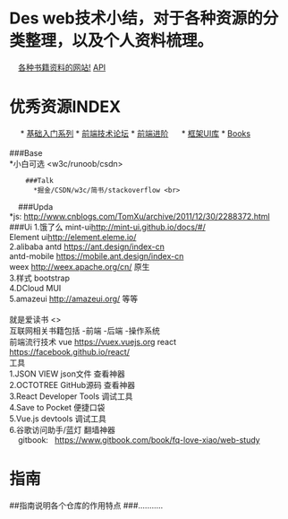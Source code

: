 # Des  web技术小结，对于各种资源的分类整理，以及个人资料梳理。
     [各种书籍资料的网站!](https://github.com/justjavac/free-programming-books-zh_CN) 
     [API](https://github.com/toddmotto/public-apis) 
# 优秀资源INDEX
      * [基础入门系列](#base)
      * [前端技术论坛](#talk)
      * [前端进阶](#upda)
      * [框架UI库](#ui)
      * [Books](#books)  
      <br>
        ###Base   
         *小白可选 <w3c/runoob/csdn> 

        ###Talk    
          *掘金/CSDN/w3c/简书/stackoverflow <br>
    
        ###Upda    
           *js: <http://www.cnblogs.com/TomXu/archive/2011/12/30/2288372.html> 
         ###Ui
                       1.饿了么 mint-ui<http://mint-ui.github.io/docs/#/> <br>
                            Element ui<http://element.eleme.io/><br>
                       2.alibaba antd <https://ant.design/index-cn> <br>
                           antd-mobile <https://mobile.ant.design/index-cn><br>
                           weex  <http://weex.apache.org/cn/>  原生<br>
                       3.样式 bootstrap  <br>
                       4.DCloud  MUI  <br>
                       5.amazeui <http://amazeui.org/>  等等   <br>    
                     就是爱读书 <> <br>
                     互联网相关书籍包括 -前端 -后端 -操作系统<br>
       前端流行技术  vue <https://vuex.vuejs.org>  react <https://facebook.github.io/react/> <br>
        工具 <br>
                             1.JSON VIEW                  json文件  查看神器 <br>
                             2.OCTOTREE                   GitHub源码 查看神器 <br>
                             3.React Developer Tools      调试工具 <br>
                             4.Save to Pocket             便捷口袋 <br>
                             5.Vue.js devtools            调试工具 <br>
                             6.谷歌访问助手/蓝灯            翻墙神器     <br> 
     gitbook:    <https://www.gitbook.com/book/fq-love-xiao/web-study>
      
# 指南
##指南说明各个仓库的作用特点
###...........
